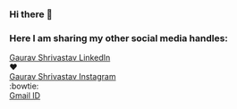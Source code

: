### Hi there 👋

<!--
**gaurav21s/gaurav21s** is a ✨ _special_ ✨ repository because its `README.md` (this file) appears on your GitHub profile.

Here are some ideas to get you started:

# 🔭 I’m currently working on Data Science
# 🌱 I’m currently learning DL and ML
# 🤔 I’m looking for help with DL
# 💬 Ask me about Python

-->
### Here I am sharing my other social media handles:
[Gaurav Shrivastav LinkedIn](https://www.linkedin.com/in/gaurav-shrivastav-5b4611157/) <br>
:heart: <br>
[Gaurav Shrivastav Instagram](https://www.instagram.com/gaurav_21.s/)<br>
:bowtie:
<br>
[Gmail ID](https://mail.google.com/mail/u/0/#inbox?compose=jrjtXSnhLvbjbSwGTrszJbKvlbnlmpzmZWQzMwjQwnDdVMpxNgcxMlvMfTTBsGBWpWbDSVzp)
